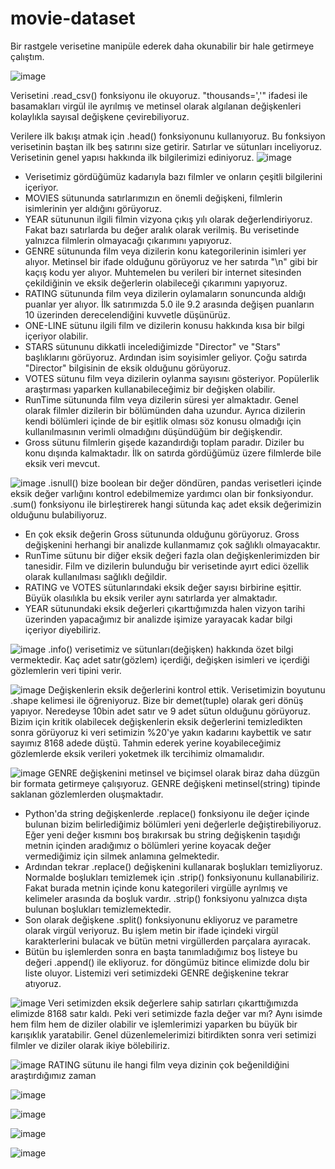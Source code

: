 # movie-dataset
Bir rastgele verisetine manipüle ederek daha okunabilir bir hale getirmeye çalıştım.

![image](https://user-images.githubusercontent.com/28548881/209658161-4f74918b-a55e-4065-9c4e-056663ec1425.png)

Verisetini .read_csv() fonksiyonu ile okuyoruz. "thousands=','" ifadesi ile basamakları virgül ile ayrılmış ve metinsel olarak algılanan değişkenleri kolaylıkla sayısal değişkene çevirebiliyoruz.

Verilere ilk bakışı atmak için .head() fonksiyonunu kullanıyoruz. Bu fonksiyon verisetinin baştan ilk beş satırını size getirir. Satırlar ve sütunları inceliyoruz. Verisetinin genel yapısı hakkında ilk bilgilerimizi ediniyoruz. 
![image](https://user-images.githubusercontent.com/28548881/209650542-f2c3014f-136a-4fbd-aa4f-6562dcb894cd.png)
  - Verisetimiz gördüğümüz kadarıyla bazı filmler ve onların çeşitli bilgilerini içeriyor.
  - MOVIES sütununda satırlarımızın en önemli değişkeni, filmlerin isimlerinin yer aldığını görüyoruz.
  - YEAR sütununun ilgili filmin vizyona çıkış yılı olarak değerlendiriyoruz. Fakat bazı satırlarda bu değer aralık olarak verilmiş. Bu verisetinde yalnızca filmlerin olmayacağı çıkarımını yapıyoruz.
  - GENRE sütununda film veya dizilerin konu kategorilerinin isimleri yer alıyor. Metinsel bir ifade olduğunu görüyoruz ve her satırda "\n" gibi bir kaçış kodu yer alıyor. Muhtemelen bu verileri bir internet sitesinden çekildiğinin ve eksik değerlerin olabileceği çıkarımını yapıyoruz.
  - RATING sütununda film veya dizilerin oylamaların sonuncunda aldığı puanlar yer alıyor. İlk satırımızda 5.0 ile 9.2 arasında değişen puanların 10 üzerinden derecelendiğini kuvvetle düşünürüz.
  - ONE-LINE sütunu ilgili film ve dizilerin konusu hakkında kısa bir bilgi içeriyor olabilir.
  - STARS sütununu dikkatli incelediğimizde "Director" ve "Stars" başlıklarını görüyoruz. Ardından isim soyisimler geliyor. Çoğu satırda "Director" bilgisinin de eksik olduğunu görüyoruz.
  - VOTES sütunu film veya dizilerin oylanma sayısını gösteriyor. Popülerlik araştırması yaparken kullanabileceğimiz bir değişken olabilir.
  - RunTime sütununda film veya dizilerin süresi yer almaktadır. Genel olarak filmler dizilerin bir bölümünden daha uzundur. Ayrıca dizilerin kendi bölümleri içinde de bir eşitlik olması söz konusu olmadığı için kullanılmasının verimli olmadığını düşündüğüm bir değişkendir. 
  - Gross sütunu filmlerin gişede kazandırdığı toplam paradır. Diziler bu konu dışında kalmaktadır. İlk on satırda gördüğümüz üzere filmlerde bile eksik veri mevcut.


![image](https://user-images.githubusercontent.com/28548881/209650721-3552fa14-9a9d-479a-bc13-eb0b56d62e3a.png)
.isnull() bize boolean bir değer döndüren, pandas verisetleri içinde eksik değer varlığını kontrol edebilmemize yardımcı olan bir fonksiyondur. .sum() fonksiyonu ile birleştirerek hangi sütunda kaç adet eksik değerimizin olduğunu bulabiliyoruz.
  - En çok eksik değerin Gross sütununda olduğunu görüyoruz. Gross değişkenini herhangi bir analizde kullanmamız çok sağlıklı olmayacaktır.
  - RunTime sütunu bir diğer eksik değeri fazla olan değişkenlerimizden bir tanesidir. Film ve dizilerin bulunduğu bir verisetinde ayırt edici özellik olarak kullanılması sağlıklı değildir.
  - RATING ve VOTES sütunlarındaki eksik değer sayısı birbirine eşittir. Büyük olasılıkla bu eksik veriler aynı satırlarda yer almaktadır.
  - YEAR sütunundaki eksik değerleri çıkarttığımızda halen vizyon tarihi üzerinden yapacağımız bir analizde işimize yarayacak kadar bilgi içeriyor diyebiliriz.

![image](https://user-images.githubusercontent.com/28548881/209650752-c3f31ac9-10bf-4ff9-9869-48b6b71e1f9f.png)
.info() verisetimiz ve sütunları(değişken) hakkında özet bilgi vermektedir. Kaç adet satır(gözlem) içerdiği, değişken isimleri ve içerdiği gözlemlerin veri tipini verir.

![image](https://user-images.githubusercontent.com/28548881/209650873-4a69f1e5-8591-44c7-8098-59c94cf19992.png)
Değişkenlerin eksik değerlerini kontrol ettik. Verisetimizin boyutunu .shape kelimesi ile öğreniyoruz. Bize bir demet(tuple) olarak geri dönüş yapıyor. Neredeyse 10bin adet satır ve 9 adet sütun olduğunu görüyoruz. Bizim için kritik olabilecek değişkenlerin eksik değerlerini temizledikten sonra görüyoruz ki veri setimizin %20'ye yakın kadarını kaybettik ve satır sayımız 8168 adede düştü. Tahmin ederek yerine koyabileceğimiz gözlemlerde eksik verileri yoketmek ilk tercihimiz olmamalıdır.

![image](https://user-images.githubusercontent.com/28548881/209674142-954d79f9-a065-4743-bc1e-c4680ea945bf.png)
GENRE değişkenini metinsel ve biçimsel olarak biraz daha düzgün bir formata getirmeye çalışıyoruz. GENRE değişkeni metinsel(string) tipinde saklanan gözlemlerden oluşmaktadır. 
  - Python'da string değişkenlerde .replace() fonksiyonu ile değer içinde bulunan bizim belirlediğimiz bölümleri yeni değerlerle değiştirebiliyoruz. Eğer yeni değer kısmını boş bırakırsak bu string değişkenin taşıdığı metnin içinden aradığımız o bölümleri yerine koyacak değer vermediğimiz için silmek anlamına gelmektedir. 
  - Ardından tekrar .replace() değişkenini kullanarak boşlukları temizliyoruz. Normalde boşlukları temizlemek için .strip() fonksiyonunu kullanabiliriz. Fakat burada metnin içinde konu kategorileri virgülle ayrılmış ve kelimeler arasında da boşluk vardır. .strip() fonksiyonu yalnızca dışta bulunan boşlukları temizlemektedir.
  - Son olarak değişkene .split() fonksiyonunu ekliyoruz ve parametre olarak virgül veriyoruz. Bu işlem metin bir ifade içindeki virgül karakterlerini bulacak ve bütün metni virgüllerden parçalara ayıracak.
  - Bütün bu işlemlerden sonra en başta tanımladığımız boş listeye bu değeri .append() ile ekliyoruz. for döngümüz bitince elimizde dolu bir liste oluyor. Listemizi veri setimizdeki GENRE değişkenine tekrar atıyoruz.

![image](https://user-images.githubusercontent.com/28548881/209674347-55f18ca6-a2dc-44c8-bf93-dbb9933c3b68.png)
Veri setimizden eksik değerlere sahip satırları çıkarttığımızda elimizde 8168 satır kaldı. Peki veri setimizde fazla değer var mı? Aynı isimde hem film hem de diziler olabilir ve işlemlerimizi yaparken bu büyük bir karışıklık yaratabilir. Genel düzenlemelerimizi bitirdikten sonra veri setimizi filmler ve diziler olarak ikiye bölebiliriz. 

![image](https://user-images.githubusercontent.com/28548881/209674944-625d4d7c-3446-4ffc-b1d4-cbb054a10582.png)
RATING sütunu ile hangi film veya dizinin çok beğenildiğini araştırdığımız zaman

![image](https://user-images.githubusercontent.com/28548881/209651770-9414e2ac-e9fe-420c-8eb3-568c1b19007e.png)

![image](https://user-images.githubusercontent.com/28548881/209651843-9c6afd8b-bf20-4ee6-9796-a8555c8166cc.png)

![image](https://user-images.githubusercontent.com/28548881/209651951-57e7a926-5edb-4562-a979-4e94298033b3.png)

![image](https://user-images.githubusercontent.com/28548881/209652085-ee738f4a-69d6-4f8d-8f31-ed40905e1480.png)
